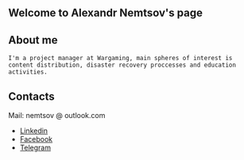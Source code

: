 ## Welcome to Alexandr Nemtsov's page

## About me

```
I'm a project manager at Wargaming, main spheres of interest is content distribution, disaster recovery proccesses and education activities. 
```

## Contacts
  Mail: nemtsov @ outlook.com

- [Linkedin](https://linkedin.com/in/nemtsov)
- [Facebook](https://facebook.com/alez.nemtsov)
- [Telegram](https://t.me/nemtsov)
